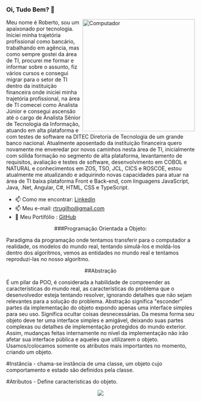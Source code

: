 ### Oi, Tudo Bem? 👋

<img src="https://github.com/julianazanelatto/image_data_science/blob/main/data_science.png" min-width="300px" max-width="300px" width="300px" align="right" alt="Computador">
Meu nome é Roberto, sou um apaixonado por tecnologia. Iniciei minha trajetória profissional como bancário, trabalhando em agência, mas como sempre gostei da área de TI, procurei me formar e informar sobre o assunto, fiz vários cursos e consegui migrar para o setor de TI dentro da instituição financeira onde iniciei minha trajetória profissional, na área de TI comecei como Analista Júnior e consegui ascensão até o cargo de Analista Sênior de Tecnologia da Informação, atuando em alta plataforma e com testes de software na DITEC Diretoria de Tecnologia de um grande banco nacional.
Atualmente aposentado da instituição financeira quero novamente me enveredar por novos caminhos nesta área de TI, inicialmente com sólida formação no segmento de alta plataforma, levantamento de requisitos, avaliação e testes de software, desenvolvimento em COBOL e NATURAL e conhecimentos em ZOS, TSO, JCL, CICS e ROSCOE, estou atualmente me atualizando e adquirindo novas capacidades para atuar na área de TI baixa plataforma Front e Back-end, com linguagens JavaScript, Java, .Net, Angular, C#, HTML, CSS e TypeScript.
</p>

  - 📫 Como me encontrar: <a href="https://www.linkedin.com/in/robertotrugilhomoreira-bba268240/">Linkedin</a>
  - 📫 Meu e-mail: <a>rtrugilho@gmail.com</a>
  - 👯 Meu Portifólio : <a href="https://github.com/Trugilho">GitHub</a>

<p align="center">###Programação Orientada a Objeto:</p>
Paradigma da programação onde tentamos transferir para o computador a realidade, os modelos do mundo real, tentando simulá-los e moldá-los dentro dos algoritmos, vemos as entidades no mundo real e tentamos reproduzi-las no nosso algorítmo.

<p align="center">##Abstração</p>
É um pilar da POO, é considerada a habilidade de compreender as características do mundo real, as características do problema que o desenvolvedor esteja tentando resolver, ignorando detalhes que não sejam relevantes para a solução do problema.
Abstração significa "esconder" partes da implementação do objeto expondo apenas uma interface simples para seu uso. Significa ocultar coisas desnecessárias. Da mesma forma seu objeto deve ter uma interface simples e amigável, deixando suas partes complexas ou detalhes de implementação protegidos do mundo exterior. Assim, mudanças feitas internamente no nível da implementação não irão afetar sua interface pública e aqueles que utilizarem o objeto. Usamos/colocamos somente os atributos mais importantes no momento, criando um objeto.

#Instância - chama-se instância de uma classe, um objeto cujo comportamento e estado são definidos pela classe.

#Atributos - Define características do objeto.


<p align="center">
<a href="https://github.com/anuraghazra/github-readme-stats">
  <img align="center" src="https://github-readme-stats.vercel.app/api/top-langs/?username=trugilho&show_icons=true&layout=compact&theme=dark" />
</a> 
</p>

<!--
**Trugilho/Trugilho** is a ✨ _special_ ✨ repository because its `README.md` (this file) appears on your GitHub profile.

Here are some ideas to get you started:

- 🔭 I’m currently working on ...
- 🌱 I’m currently learning ...
- 👯 I’m looking to collaborate on ...
- 🤔 I’m looking for help with ...
- 💬 Ask me about ...
- 📫 How to reach me: ...
- 😄 Pronouns: ...
- ⚡ Fun fact: ...
-->
